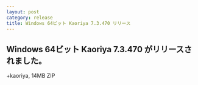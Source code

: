 ```yaml
---
layout: post
category: release
title: Windows 64ビット Kaoriya 7.3.470 リリース
---
```


Windows 64ビット Kaoriya 7.3.470 がリリースされました。
-------------------------------------------------------

+kaoriya, 14MB ZIP
